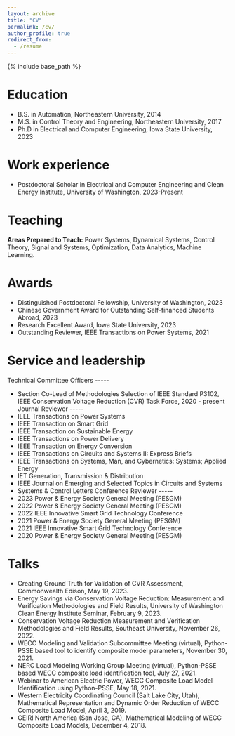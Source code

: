 ```yaml
---
layout: archive
title: "CV"
permalink: /cv/
author_profile: true
redirect_from:
  - /resume
---
```


{% include base_path %}

Education
======
* B.S. in Automation, Northeastern University, 2014
* M.S. in Control Theory and Engineering, Northeastern University, 2017
* Ph.D in Electrical and Computer Engineering, Iowa State University, 2023

Work experience
======
* Postdoctoral Scholar in Electrical and Computer Engineering and Clean Energy Institute, University of Washington, 2023-Present
    
Teaching
======
**Areas Prepared to Teach:** Power Systems, Dynamical Systems, Control Theory, Signal and Systems,
Optimization, Data Analytics, Machine Learning.

Awards
======
* Distinguished Postdoctoral Fellowship, University of Washington, 2023
* Chinese Government Award for Outstanding Self-financed Students Abroad, 2023
* Research Excellent Award, Iowa State University, 2023
* Outstanding Reviewer, IEEE Transactions on Power Systems, 2021
  
Service and leadership
======
Technical Committee Officers
-----<br>
* Section Co-Lead of Methodologies Selection of IEEE Standard P3102, IEEE Conservation Voltage
Reduction (CVR) Task Force, 2020 - present
Journal Reviewer
-----<br>
* IEEE Transactions on Power Systems
* IEEE Transaction on Smart Grid
* IEEE Transaction on Sustainable Energy
* IEEE Transactions on Power Delivery
* IEEE Transaction on Energy Conversion
* IEEE Transactions on Circuits and Systems II: Express Briefs
* IEEE Transactions on Systems, Man, and Cybernetics: Systems; Applied Energy
* IET Generation, Transmission & Distribution
* IEEE Journal on Emerging and Selected Topics in Circuits and Systems
* Systems & Control Letters
Conference Reviewer
-----<br>
* 2023 Power & Energy Society General Meeting (PESGM)
* 2022 Power & Energy Society General Meeting (PESGM)
* 2022 IEEE Innovative Smart Grid Technology Conference
* 2021 Power & Energy Society General Meeting (PESGM)
* 2021 IEEE Innovative Smart Grid Technology Conference
* 2020 Power & Energy Society General Meeting (PESGM)

Talks
======
* Creating Ground Truth for Validation of CVR Assessment, Commonwealth Edison, May 19, 2023.
* Energy Savings via Conservation Voltage Reduction: Measurement and Verification Methodologies and Field Results, University of Washington Clean Energy Institute Seminar, February 9, 2023.
* Conservation Voltage Reduction Measurement and Verification Methodologies and Field Results, Southeast University, November 26, 2022.
* WECC Modeling and Validation Subcommittee Meeting (virtual), Python-PSSE based tool to identify composite model parameters, November 30, 2021.
* NERC Load Modeling Working Group Meeting (virtual), Python-PSSE based WECC composite load identification tool, July 27, 2021.
* Webinar to American Electric Power, WECC Composite Load Model Identification using Python-PSSE, May 18, 2021.
* Western Electricity Coordinating Council (Salt Lake City, Utah), Mathematical Representation and Dynamic Order Reduction of WECC Composite Load Model, April 3, 2019.
* GEIRI North America (San Jose, CA), Mathematical Modeling of WECC Composite Load Models, December 4, 2018.
